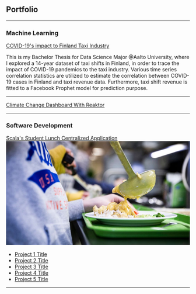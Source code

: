 ## Portfolio

---

### Machine Learning 

[COVID-19's impact to Finland Taxi Industry](/projects/thesis)

This is my Bachelor Thesis for Data Science Major @Aalto University, where I explored a 14-year dataset of taxi shifts in Finland, in order to trace the impact of COVID-19 pandemics to the taxi industry. Various time series correlation statistics are utilized to estimate the correlation between COVID-19 cases in Finland and taxi revenue data. Furthermore, taxi shift revenue is fitted to a Facebook Prophet model for prediction purpose.

---

[Climate Change Dashboard With Reaktor](/projects/climate_change)



---

### Software Development

[Scala's Student Lunch Centralized Application](/projects/lunchlist)
<img src="images/meal.jpg?raw=true"/>


- [Project 1 Title](http://example.com/)
- [Project 2 Title](http://example.com/)
- [Project 3 Title](http://example.com/)
- [Project 4 Title](http://example.com/)
- [Project 5 Title](http://example.com/)

---



